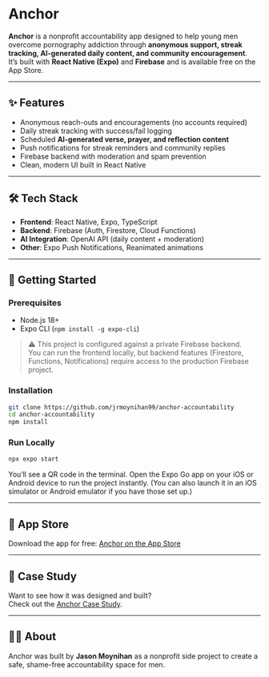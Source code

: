 # Anchor

**Anchor** is a nonprofit accountability app designed to help young men overcome pornography addiction through **anonymous support, streak tracking, AI-generated daily content, and community encouragement**.  
It’s built with **React Native (Expo)** and **Firebase** and is available free on the App Store.

---

## ✨ Features

- Anonymous reach-outs and encouragements (no accounts required)
- Daily streak tracking with success/fail logging
- Scheduled **AI-generated verse, prayer, and reflection content**
- Push notifications for streak reminders and community replies
- Firebase backend with moderation and spam prevention
- Clean, modern UI built in React Native

---

## 🛠️ Tech Stack

- **Frontend**: React Native, Expo, TypeScript
- **Backend**: Firebase (Auth, Firestore, Cloud Functions)
- **AI Integration**: OpenAI API (daily content + moderation)
- **Other**: Expo Push Notifications, Reanimated animations

---

## 🚀 Getting Started

### Prerequisites

- Node.js 18+
- Expo CLI (`npm install -g expo-cli`)

> ⚠️ This project is configured against a private Firebase backend.  
> You can run the frontend locally, but backend features (Firestore, Functions, Notifications) require access to the production Firebase project.

### Installation

```bash
git clone https://github.com/jrmoynihan99/anchor-accountability
cd anchor-accountability
npm install
```

### Run Locally

```bash
npx expo start
```

You’ll see a QR code in the terminal. Open the Expo Go app on your iOS or Android device to run the project instantly.
(You can also launch it in an iOS simulator or Android emulator if you have those set up.)

---

## 📱 App Store

Download the app for free: [Anchor on the App Store](https://apps.apple.com/us/app/anchor-quit-porn-together/id6752869901)

---

## 📖 Case Study

Want to see how it was designed and built?  
Check out the [Anchor Case Study](https://jasonmoynihan.com/case-studies/anchor).

---

## 🧑‍💻 About

Anchor was built by **Jason Moynihan** as a nonprofit side project to create a safe, shame-free accountability space for men.
